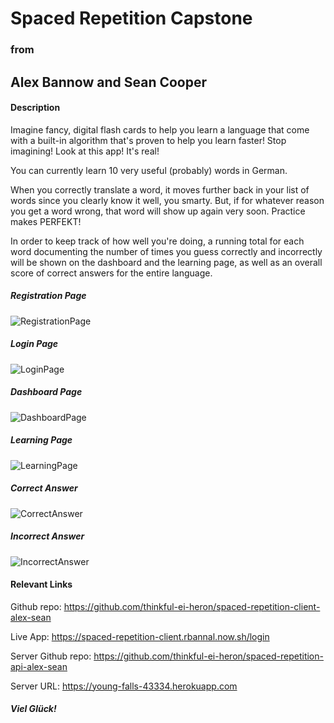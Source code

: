 # Spaced Repetition Capstone
### from
## Alex Bannow and Sean Cooper


#### Description
  Imagine fancy, digital flash cards to help you learn a language that come with a built-in algorithm that's
  proven to help you learn faster! Stop imagining! Look at this app! It's real! 
  
  You can currently learn 10 
  very useful (probably) words in German.

  When you correctly translate a word, it moves
  further back in your list of words since you
  clearly know it well, you smarty. But, if for whatever reason you get a word wrong, that word
  will show up again very soon. Practice makes PERFEKT!

  In order to keep track of how well you're doing,
  a running total for each word documenting the number of times you guess correctly and incorrectly
  will be shown on the dashboard and the learning page, as well as an overall score of correct answers for the entire language.

##### Registration Page
![RegistrationPage](./public/img/register.png)

##### Login Page
![LoginPage](./public/img/login.png)

##### Dashboard Page
![DashboardPage](./public/img/dashboard.png)

##### Learning Page
![LearningPage](./public/img/learning.png)

##### Correct Answer
![CorrectAnswer](./public/img/correct.png)

##### Incorrect Answer
![IncorrectAnswer](./public/img/incorrect.png)


#### Relevant Links
Github repo: https://github.com/thinkful-ei-heron/spaced-repetition-client-alex-sean

Live App: https://spaced-repetition-client.rbannal.now.sh/login

Server Github repo: https://github.com/thinkful-ei-heron/spaced-repetition-api-alex-sean

Server URL: https://young-falls-43334.herokuapp.com


##### Viel Glück!